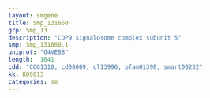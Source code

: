 ```yaml
---
layout: smgene
title: Smp_131660
grp: Smp_13
description: "COP9 signalosome complex subunit 5"
smp: Smp_131660.1
uniprot: "G4VE88"
length:  1041
cdd: "COG1310, cd08069, cl13996, pfam01398, smart00232"
kk: K09613
categories: sm
---
```

